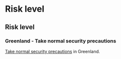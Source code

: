 # Risk level

## Risk level

### Greenland - Take normal security precautions

[Take normal security precautions](#levels "Risk Levels") in Greenland.